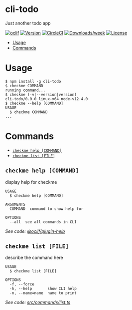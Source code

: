 cli-todo
========

Just another todo app

[![oclif](https://img.shields.io/badge/cli-oclif-brightgreen.svg)](https://oclif.io)
[![Version](https://img.shields.io/npm/v/cli-todo.svg)](https://npmjs.org/package/cli-todo)
[![CircleCI](https://circleci.com/gh/bitwhys/checkme-todo/tree/master.svg?style=shield)](https://circleci.com/gh/bitwhys/checkme-todo/tree/master)
[![Downloads/week](https://img.shields.io/npm/dw/cli-todo.svg)](https://npmjs.org/package/cli-todo)
[![License](https://img.shields.io/npm/l/cli-todo.svg)](https://github.com/bitwhys/checkme-todo/blob/master/package.json)

<!-- toc -->
* [Usage](#usage)
* [Commands](#commands)
<!-- tocstop -->
# Usage
<!-- usage -->
```sh-session
$ npm install -g cli-todo
$ checkme COMMAND
running command...
$ checkme (-v|--version|version)
cli-todo/0.0.0 linux-x64 node-v12.4.0
$ checkme --help [COMMAND]
USAGE
  $ checkme COMMAND
...
```
<!-- usagestop -->
# Commands
<!-- commands -->
* [`checkme help [COMMAND]`](#checkme-help-command)
* [`checkme list [FILE]`](#checkme-list-file)

## `checkme help [COMMAND]`

display help for checkme

```
USAGE
  $ checkme help [COMMAND]

ARGUMENTS
  COMMAND  command to show help for

OPTIONS
  --all  see all commands in CLI
```

_See code: [@oclif/plugin-help](https://github.com/oclif/plugin-help/blob/v2.2.0/src/commands/help.ts)_

## `checkme list [FILE]`

describe the command here

```
USAGE
  $ checkme list [FILE]

OPTIONS
  -f, --force
  -h, --help       show CLI help
  -n, --name=name  name to print
```

_See code: [src/commands/list.ts](https://github.com/bitwhys/checkme-todo/blob/v0.0.0/src/commands/list.ts)_
<!-- commandsstop -->
